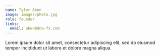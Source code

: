 ```yaml
---
name: Tyler Aben
image: images/photo.jpg
role: founder
links:
  email: aben@dna-fx.com
---
```


Lorem ipsum dolor sit amet, consectetur adipiscing elit, sed do eiusmod tempor incididunt ut labore et dolore magna aliqua.
